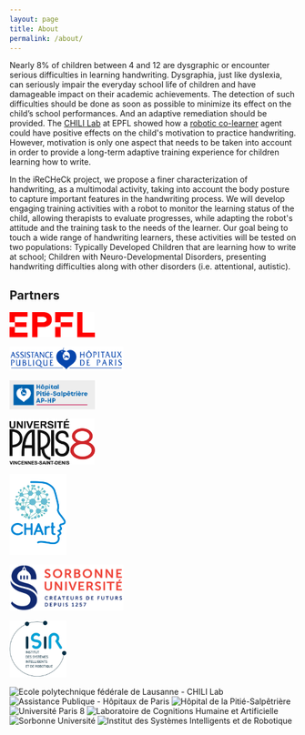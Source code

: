```yaml
---
layout: page
title: About
permalink: /about/
---
```


Nearly 8% of children between 4 and 12 are dysgraphic or encounter serious difficulties in learning handwriting. Dysgraphia, just like dyslexia, can seriously impair the everyday school life of children and have damageable impact on their academic achievements. The detection of such difficulties should be done as soon as possible to minimize its effect on the child’s school performances. And an adaptive remediation should be provided. The [CHILI Lab](http://chili.epfl.ch) at EPFL showed how a [robotic co-learner](http://chili.epfl.ch/cowriter) agent could have positive effects on the child's motivation to practice handwriting. However, motivation is only one aspect that needs to be taken into account in order to provide a long-term adaptive training experience for children learning how to write.

In the iReCHeCk project, we propose a finer characterization of handwriting, as a multimodal activity, taking into account the body posture to capture important features in the handwriting process. We will develop engaging training activities with a robot to monitor the learning status of the child, allowing therapists to evaluate progresses, while adapting the robot's attitude and the training task to the needs of the learner. Our goal being to touch a wide range of handwriting learners, these activities will be tested on two populations: Typically Developed Children that are learning how to write at school; Children with Neuro-Developmental Disorders, presenting handwriting difficulties along with other disorders (i.e. attentional, autistic).

## Partners
<p><img alt="Ecole polytechnique fédérale de Lausanne - CHILI Lab" title="EPFL - CHILI Lab" src="images/Logo_EPFL.png" width=150 /></p>
<p><img alt="Assistance Publique - Hôpitaux de Paris" title="APHP" src="images/Logo_APHP.gif" width=200 /></p>
<p><img alt="Hôpital de la Pitié-Salpêtrière" title="Pitié-Salpêtrière" src="images/Logo_Salpetriere.png" width=150 /></p>
<p><img alt="Université Paris 8" title="Université Paris 8" src="images/Logo_Paris8.png" width=150 /></p>
<p><img alt="Laboratoire de Cognitions Humaine et Artificielle" title="CHArt" src="images/Logo_CHArt.png" width=100 /></p>
<p><img alt="Sorbonne Université" title="Sorbonne Université" src="images/Logo_Sorbonne.png" width=200 /></p>
<p><img alt="Institut des Systèmes Intelligents et de Robotique" title="ISIR" src="images/Logo_ISIR.png" width=100 /></p>

![Ecole polytechnique fédérale de Lausanne - CHILI Lab]({{site.url}}/images/Logo_EPFL.png "EPFL - CHILI Lab")
![Assistance Publique - Hôpitaux de Paris]({{site.url}}/images/Logo_APHP.gif "APHP")
![Hôpital de la Pitié-Salpêtrière]({{site.url}}/images/Logo_Salpetriere.png "Pitié-Salpêtrière")
![Université Paris 8]({{site.url}}/images/Logo_Paris8.png "Université Paris 8")
![Laboratoire de Cognitions Humaine et Artificielle]({{site.url}}/images/Logo_Paris8.png "CHArt")
![Sorbonne Université]({{site.url}}/images/Logo_Sorbonne.png "Sorbonne Université")
![Institut des Systèmes Intelligents et de Robotique]({{site.url}}/images/Logo_ISIR.png "CHArt")





